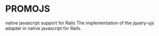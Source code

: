 # PROMOJS
native javascript support for Rails
The implementation of the jquery-ujs adapter in native javascript for Rails. 
